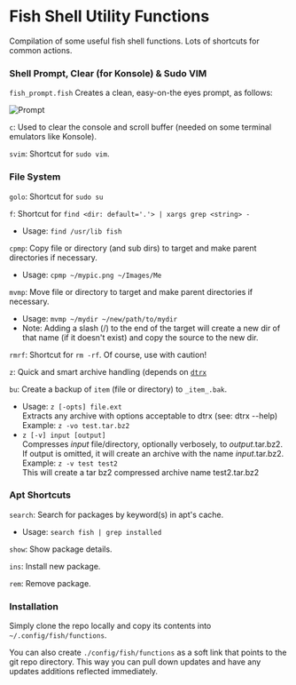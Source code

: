 # Fish Shell Utility Functions
Compilation of some useful fish shell functions. Lots of shortcuts for common actions.

### Shell Prompt, Clear (for Konsole) & Sudo VIM
`fish_prompt.fish` Creates a clean, easy-on-the eyes prompt, as follows:

![Prompt](http://res.cloudinary.com/panoplos/image/upload/e_shadow:50,r_0/v1494478755/Prompt_ilx658.png)

`c`: Used to clear the console and scroll buffer (needed on some terminal emulators like Konsole).

`svim`: Shortcut for `sudo vim`.

### File System
`golo`: Shortcut for `sudo su`

`f`: Shortcut for `find <dir: default='.'> | xargs grep <string> -`

* Usage: `find /usr/lib fish`

`cpmp`: Copy file or directory (and sub dirs) to target and make parent directories if necessary.

* Usage: `cpmp ~/mypic.png ~/Images/Me`

`mvmp`: Move file or directory to target and make parent directories if necessary.

* Usage: `mvmp ~/mydir ~/new/path/to/mydir`
* Note: Adding a slash (/) to the end of the target will create a new dir of that name (if it doesn't exist) and copy the source to the new dir.

`rmrf`: Shortcut for `rm -rf`. Of course, use with caution!

`z`: Quick and smart archive handling (depends on [`dtrx`](https://github.com/moonpyk/dtrx)

`bu`: Create a backup of `item` (file or directory) to `_item_.bak`.

* Usage: `z [-opts] file.ext`<br/>
Extracts any archive with options acceptable to dtrx (see: dtrx --help)<br/>
Example: `z -vo test.tar.bz2`
* `z [-v] input [output]`<br/>
Compresses _input_ file/directory, optionally verbosely, to _output_.tar.bz2. If output is omitted, it will create an archive with the name _input_.tar.bz2.<br/>
Example: `z -v test test2`<br/>
This will create a tar bz2 compressed archive name test2.tar.bz2

### Apt Shortcuts
`search`: Search for packages by keyword(s) in apt's cache.

* Usage: `search fish | grep installed`

`show`: Show package details.

`ins`: Install new package.

`rem`: Remove package.

### Installation

Simply clone the repo locally and copy its contents into `~/.config/fish/functions`.

You can also create `./config/fish/functions` as a soft link that points to the git repo directory. This way you can pull down updates and have any updates additions reflected immediately. 
